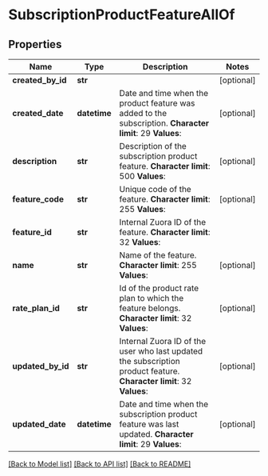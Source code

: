 # SubscriptionProductFeatureAllOf

## Properties
Name | Type | Description | Notes
------------ | ------------- | ------------- | -------------
**created_by_id** | **str** |  | [optional] 
**created_date** | **datetime** |  Date and time when the product feature was added to the subscription.   **Character limit**: 29   **Values**:  | [optional] 
**description** | **str** |  Description of the subscription product feature.   **Character limit**: 500   **Values**:  | [optional] 
**feature_code** | **str** |  Unique code of the feature.   **Character limit**: 255   **Values**:  | [optional] 
**feature_id** | **str** |  Internal Zuora ID of the feature.   **Character limit**: 32   **Values**:  | 
**name** | **str** |  Name of the feature.   **Character limit**: 255   **Values**:  | [optional] 
**rate_plan_id** | **str** |  Id of the product rate plan to which the feature belongs.   **Character limit**: 32   **Values**:  | [optional] 
**updated_by_id** | **str** |  Internal Zuora ID of the user who last updated the subscription product feature.   **Character limit**: 32   **Values**:  | [optional] 
**updated_date** | **datetime** |  Date and time when the subscription product feature was last updated.   **Character limit**: 29   **Values**:  | [optional] 

[[Back to Model list]](../README.md#documentation-for-models) [[Back to API list]](../README.md#documentation-for-api-endpoints) [[Back to README]](../README.md)


